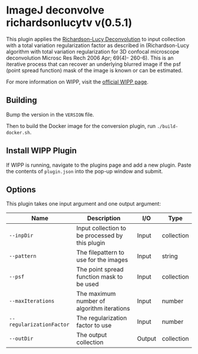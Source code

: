# ImageJ deconvolve richardsonlucytv v(0.5.1)

This plugin applies the [Richardson-Lucy Deconvolution](https://en.wikipedia.org/wiki/Richardson%E2%80%93Lucy_deconvolution) to input collection with
a total variation regularization factor as described in (Richardson-Lucy
algorithm with total variation regularization for 3D confocal microscope
deconvolution Microsc Res Rech 2006 Apr; 69(4)- 260-6). This is an iterative
process that can recover an underlying blurred image if the psf
(point spread function) mask of the image is known or can be estimated.

For more information on WIPP, visit the [official WIPP page](https://isg.nist.gov/deepzoomweb/software/wipp).

## Building

Bump the version in the `VERSION` file.

Then to build the Docker image for the conversion plugin, run
`./build-docker.sh`.

## Install WIPP Plugin

If WIPP is running, navigate to the plugins page and add a new plugin.
Paste the contents of `plugin.json` into the pop-up window and submit.

## Options

This plugin takes one input argument and one output argument:

| Name                     | Description                                     | I/O    | Type       |
| ------------------------ | ----------------------------------------------- | ------ | ---------- |
| `--inpDir`               | Input collection to be processed by this plugin | Input  | collection |
| `--pattern`              | The filepattern to use for the images           | Input  | string     |
| `--psf`                  | The point spread function mask to be used       | Input  | collection |
| `--maxIterations`        | The maximum number of algorithm iterations      | Input  | number     |
| `--regularizationFactor` | The regularization factor to use                | Input  | number     |
| `--outDir`               | The output collection                           | Output | collection |
